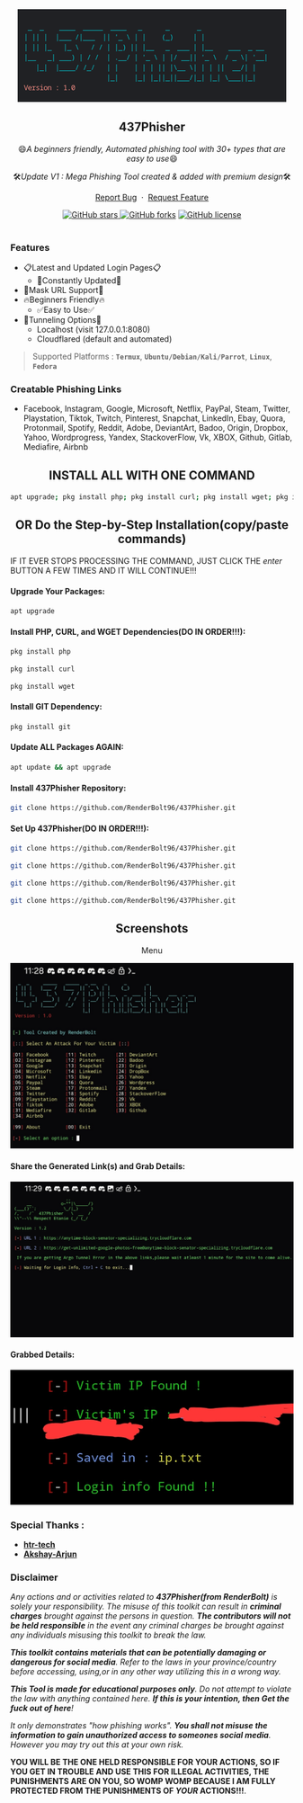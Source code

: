 <div align="center">
  <a href="https://github.com/Akshay-Arjun/69phisher">
    <img src="./logo.png" alt="Logo" >
  </a>

<h2 align="center">437Phisher</h2>

  <p>😄<i>A beginners friendly, Automated phishing tool with 30+ types that are easy to use</i>😄</p>
  <p>🛠<i>Update V1 : Mega Phishing Tool created & added with premium design</i>🛠</p>

  <p align="center">
    <a href="https://github.com/RenderBolt96/437phisher/issues/new?assignees=&labels=bug&title=Report Bug">Report Bug</a>
    &nbsp;·&nbsp;
    <a href="https://github.com/RenderBolt96/437phisher/issues/new?assignees=&labels=&template=feature_request.md&title=">Request Feature</a>
  </p>
  <a href="https://github.com/RenderBolt96/437phisher/stargazers"><img alt="GitHub stars" src="https://img.shields.io/github/stars/RenderBolt96/437phisher">
  <a href="https://github.com/RenderBolt96/437phisher/network"><img alt="GitHub forks" src="https://img.shields.io/github/forks/RenderBolt96/437phisher"></a>
  <a href="https://github.com/RenderBolt96/437phisher/blob/main/LICENSE"><img alt="GitHub license" src="https://img.shields.io/github/license/RenderBolt96/437phisher"></a>
  <br/>
</div>
<br />

### Features
- 📋Latest and Updated Login Pages📋
  - 📝Constantly Updated📝
- 🥸Mask URL Support🥸
- 🔥Beginners Friendly🔥
  - ✅Easy to Use✅
- 🔎Tunneling Options🔎
  - Localhost (visit 127.0.0.1:8080)
  - Cloudflared (default and automated)
> Supported Platforms : **`Termux`**, **`Ubuntu/Debian/Kali/Parrot`**, **`Linux`**, **`Fedora`**

### Creatable Phishing Links
- Facebook, Instagram, Google, Microsoft, Netflix, PayPal, Steam, Twitter, Playstation, Tiktok, Twitch, Pinterest, Snapchat, LinkedIn, Ebay, Quora, Protonmail, Spotify, Reddit, Adobe, DeviantArt, Badoo, Origin, Dropbox, Yahoo, Wordprogress, Yandex, StackoverFlow, Vk, XBOX, Github, Gitlab, Mediafire, Airbnb

<h2 align="center">INSTALL ALL WITH ONE COMMAND</h2>

```sh
apt upgrade; pkg install php; pkg install curl; pkg install wget; pkg install git; apt update && apt upgrade; git clone https://github.com/RenderBolt96/437Phisher.git; cd 437Phisher; chmod 777 437phisher.sh; bash 437phisher.sh
```

<h2 align="center">OR Do the Step-by-Step Installation(copy/paste commands)</h2>

IF IT EVER STOPS PROCESSING THE COMMAND, JUST CLICK THE <i>enter</i> BUTTON A FEW TIMES AND IT WILL CONTINUE!!!

#### Upgrade Your Packages:
```sh
apt upgrade
```
#### Install PHP, CURL, and WGET Dependencies(DO IN ORDER!!!):
```sh
pkg install php
```
```sh
pkg install curl
```
```sh
pkg install wget
```
#### Install GIT Dependency:
```sh
pkg install git
```
#### Update ALL Packages AGAIN:
```sh
apt update && apt upgrade
```
#### Install 437Phisher Repository:
```sh
git clone https://github.com/RenderBolt96/437Phisher.git
```
#### Set Up 437Phisher(DO IN ORDER!!!):
```sh
git clone https://github.com/RenderBolt96/437Phisher.git
```
```sh
git clone https://github.com/RenderBolt96/437Phisher.git
```
```sh
git clone https://github.com/RenderBolt96/437Phisher.git
```
```sh
git clone https://github.com/RenderBolt96/437Phisher.git
```
<h2 align="center">Screenshots</h2>

<p align="center">Menu</p>

![image](Screenshots/Screenshot_20240511_112851_Termux.jpg)

#### Share the Generated Link(s) and Grab Details:
![image](Screenshots/Screenshot_20240511_112922_Termux.jpg)

#### Grabbed Details:
![image](https://github.com/RenderBolt96/437Phisher/blob/63eb7c5f5265a78012d23fec21cf7497c2d314ca/Screenshot_20240510_221057_Termux.jpg)

### Special Thanks :

- [**htr-tech**](https://github.com/htr-tech)
- [**Akshay-Arjun**](https://github.com/Akshay-Arjun)

### Disclaimer

<i>Any actions and or activities related to <b>437Phisher(from RenderBolt)</b> is solely your responsibility. The misuse of this toolkit can result in <b>criminal charges</b> brought against the persons in question. <b>The contributors will not be held responsible</b> in the event any criminal charges be brought against any individuals misusing this toolkit to break the law.

<b>This toolkit contains materials that can be potentially damaging or dangerous for social media</b>. Refer to the laws in your province/country before accessing, using,or in any other way utilizing this in a wrong way.

<b>This Tool is made for educational purposes only</b>. Do not attempt to violate the law with anything contained here. <b>If this is your intention, then Get the fuck out of here</b>!

It only demonstrates "how phishing works". <b>You shall not misuse the information to gain unauthorized access to someones social media</b>. However you may try out this at your own risk.</i>

<b>YOU WILL BE THE ONE HELD RESPONSIBLE FOR YOUR ACTIONS, SO IF YOU GET IN TROUBLE AND USE THIS FOR ILLEGAL ACTIVITIES, THE PUNISHMENTS ARE ON YOU, SO WOMP WOMP BECAUSE I AM FULLY PROTECTED FROM THE PUNISHMENTS OF <i>YOUR</i> ACTIONS!!!</b>.

##


